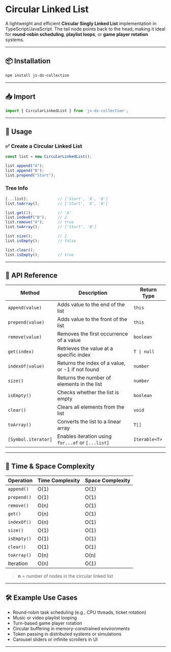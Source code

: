 # Circular Linked List

A lightweight and efficient **Circular Singly Linked List** implementation in TypeScript/JavaScript. The tail node points back to the head, making it ideal for **round-robin scheduling**, **playlist loops**, or **game player rotation** systems.

---

## 📦 Installation

```bash
npm install js-ds-collection
```

---

## 📥 Import

```ts
import { CircularLinkedList } from 'js-ds-collection';
```

---
## 🚀 Usage

### ✅ Create a Circular Linked List

```ts
const list = new CircularLinkedList();

list.append("A");
list.append("B");
list.prepend("Start");
```

### Tree Info
```ts
[...list];             // ['Start', 'A', 'B']
list.toArray();        // ['Start', 'A', 'B']

list.get(1);           // 'A'
list.indexOf("B");     // 2
list.remove("A");      // true
list.toArray();        // ['Start', 'B']

list.size();           // 2
list.isEmpty();        // false

list.clear();
list.isEmpty();        // true
```

---

## 📘 API Reference

| Method              | Description                                           | Return Type   |
|---------------------|-------------------------------------------------------|---------------|
| `append(value)`     | Adds value to the end of the list                     | `this`        |
| `prepend(value)`    | Adds value to the front of the list                   | `this`        |
| `remove(value)`     | Removes the first occurrence of a value               | `boolean`     |
| `get(index)`        | Retrieves the value at a specific index               | `T \| null`   |
| `indexOf(value)`    | Returns the index of a value, or -1 if not found      | `number`      |
| `size()`            | Returns the number of elements in the list            | `number`      |
| `isEmpty()`         | Checks whether the list is empty                      | `boolean`     |
| `clear()`           | Clears all elements from the list                     | `void`        |
| `toArray()`         | Converts the list to a linear array                   | `T[]`         |
| `[Symbol.iterator]` | Enables iteration using `for...of` or `[...list]`     | `Iterable<T>` |

---

## 🧠 Time & Space Complexity

| Operation       | Time Complexity | Space Complexity |
|-----------------|------------------|------------------|
| `append()`      | O(1)             | O(1)             |
| `prepend()`     | O(1)             | O(1)             |
| `remove()`      | O(n)             | O(1)             |
| `get()`         | O(n)             | O(1)             |
| `indexOf()`     | O(n)             | O(1)             |
| `size()`        | O(1)             | O(1)             |
| `isEmpty()`     | O(1)             | O(1)             |
| `clear()`       | O(1)             | O(1)             |
| `toArray()`     | O(n)             | O(n)             |
| Iteration       | O(n)             | O(1)             |

> **n** = number of nodes in the circular linked list

---

## 🛠️ Example Use Cases

- Round-robin task scheduling (e.g., CPU threads, ticket rotation)
- Music or video playlist looping
- Turn-based game player rotation
- Circular buffering in memory-constrained environments
- Token passing in distributed systems or simulations
- Carousel sliders or infinite scrollers in UI

---
